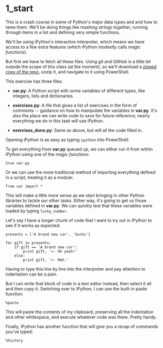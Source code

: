 # 1_start

This is a crash course in some of Python's major data types and and how to tame them. We'll be doing things like mashing strings together, running through items in a list and defining very simple functions.

We'll be using iPython's interactive interpreter, which means we have access to a few extra features (which iPython modestly calls *magic functions*).

But first we have to fetch all these files. Using git and GitHub is a little bit outside the scope of this class (at the moment), so we'll download a [zipped copy of the repo](https://github.com/richardsalex/coding_for_journos/archive/master.zip), unzip it, and navigate to it using PowerShell.

This exercise has three files:

- **var.py**: A Python script with some variables of different types, like integers, lists and dictionaries.

- **exercises.py**: A file that gives a list of exercises in the form of comments -- guidance on how to manipulate the variables in **var.py**. It's also the place we can write code to save for future reference; nearly everything we do in this task will use iPython.

- **exercises_done.py**: Same as above, but will all the code filled in.

Opening iPython is as easy as typing ```ipython``` into PowerShell.

To get everything from **var.py** queued up, we can either run it from within iPython using one of the _magic functions_:

```
%run var.py
```

Or we can use the more traditional method of importing everything defined in a script, treating it as a module:

```
from var import *
```

This will make a little more sense as we start bringing in other Python libraries to tackle our other tasks. Either way, it's going to get us those variables defined in **var.py**. We can quickly test that these variables were loaded by typing ```lucky_number```.

Let's say I have a longer chunk of code that I want to try out in iPython to see if it works as expected.

```
presents = ['A brand new car', 'Socks']

for gift in presents:
    if gift == 'A brand new car':
        print gift, '<- Oh yeah!'
    else:
        print gift, '<- Meh.'
```
Having to type this line by line into the interpreter and pay attention to indentation can be a pain.

But I can write that block of code in a text editor instead, then select it all and then copy it. Switching over to iPython, I can use the built-in paste function:

```
%paste
```

This will paste the contents of my clipboard, preserving all the indentation and other whitespace, and execute whatever code was there. Pretty handy.

Finally, iPython has another function that will give you a recap of commands you've typed:

```
%history
```

